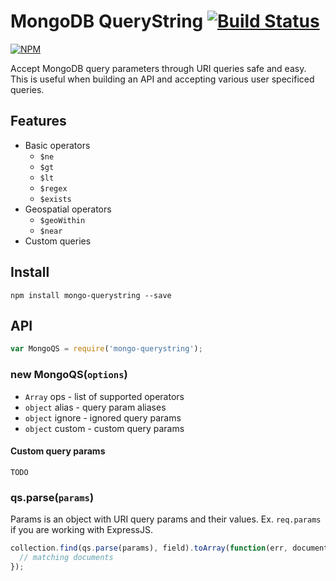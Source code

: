 MongoDB QueryString [![Build Status](https://drone.io/github.com/Turistforeningen/node-mongo-querystring/status.png)](https://drone.io/github.com/Turistforeningen/node-mongo-querystring/latest)
=====================

[![NPM](https://nodei.co/npm/mongo-querystring.png?downloads=true)](https://www.npmjs.org/package/mongo-querystring)

Accept MongoDB query parameters through URI queries safe and easy. This is
useful when building an API and accepting various user specificed queries.

## Features

* Basic operators
  * `$ne`
  * `$gt`
  * `$lt`
  * `$regex`
  * `$exists`
* Geospatial operators
  * `$geoWithin`
  * `$near`
* Custom queries

## Install

```
npm install mongo-querystring --save
```

## API

```javascript
var MongoQS = require('mongo-querystring');
```

### new MongoQS(`options`)

* `Array` ops - list of supported operators
* `object` alias - query param aliases
* `object` ignore - ignored query params
* `object` custom - custom query params

#### Custom query params

`TODO`

### qs.parse(`params`)

Params is an object with URI query params and their values. Ex. `req.params`
if you are working with ExpressJS.

```javascript
collection.find(qs.parse(params), field).toArray(function(err, documents) {
  // matching documents
});
```

